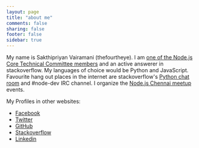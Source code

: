 ```yaml
---
layout: page
title: "about me"
comments: false
sharing: false
footer: false
sidebar: true
---
```


My name is Sakthipriyan Vairamani (thefourtheye). I am [one of the Node.js Core Technical Committee members](https://github.com/nodejs/node#ctc-core-technical-committee)
and an active answerer in stackoverflow. My languages of choice would be Python and JavaScript.
Favourite hang out places in the internet are stackoverflow's
[Python chat room](http://chat.stackoverflow.com/rooms/6/python) and #node-dev IRC channel.
I organize the [Node.js Chennai meetup](https://www.meetup.com/nodejs-Chennai/) events.

My Profiles in other websites:

   * [Facebook](https://www.facebook.com/sakthipriyan?fref=ts)
   * [Twitter](https://twitter.com/dFourthi)
   * [GitHub](https://github.com/thefourtheye/)
   * [Stackoverflow](http://stackoverflow.com/users/1903116/thefourtheye)
   * [Linkedin](https://in.linkedin.com/in/sakthipriyan)
